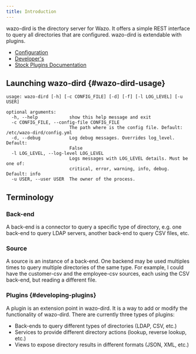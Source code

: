 ```yaml
---
title: Introduction
---
```


wazo-dird is the directory server for Wazo. It offers a simple REST interface to query all
directories that are configured. wazo-dird is extendable with plugins.

- [Configuration](/uc-doc/system/wazo-dird/configuration)
- [Developer's](/uc-doc/system/wazo-dird/developer)
- [Stock Plugins Documentation](/uc-doc/system/wazo-dird/stock_plugins)

## Launching wazo-dird {#wazo-dird-usage}

```ascii
usage: wazo-dird [-h] [-c CONFIG_FILE] [-d] [-f] [-l LOG_LEVEL] [-u USER]

optional arguments:
  -h, --help            show this help message and exit
  -c CONFIG_FILE, --config-file CONFIG_FILE
                        The path where is the config file. Default: /etc/wazo-dird/config.yml
  -d, --debug           Log debug messages. Overrides log_level. Default:
                        False
  -l LOG_LEVEL, --log-level LOG_LEVEL
                        Logs messages with LOG_LEVEL details. Must be one of:
                        critical, error, warning, info, debug. Default: info
  -u USER, --user USER  The owner of the process.
```

## Terminology

### Back-end

A back-end is a connector to query a specific type of directory, e.g. one back-end to query LDAP
servers, another back-end to query CSV files, etc.

### Source

A source is an instance of a back-end. One backend may be used multiples times to query multiple
directories of the same type. For example, I could have the customer-csv and the employee-csv
sources, each using the CSV back-end, but reading a different file.

### Plugins {#developing-plugins}

A plugin is an extension point in wazo-dird. It is a way to add or modify the functionality of
wazo-dird. There are currently three types of plugins:

- Back-ends to query different types of directories (LDAP, CSV, etc.)
- Services to provide different directory actions (lookup, reverse lookup, etc.)
- Views to expose directory results in different formats (JSON, XML, etc.)
